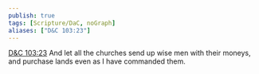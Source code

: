 ```yaml
---
publish: true
tags: [Scripture/DaC, noGraph]
aliases: ["D&C 103:23"]
---
```

[D&C 103:23](https://churchofjesuschrist.org/study/scriptures/dc-testament/dc/103?lang=eng&id=p23#p23) And let all the churches send up wise men with their moneys, and purchase lands even as I have commanded them.
